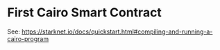 # First Cairo Smart Contract

See: https://starknet.io/docs/quickstart.html#compiling-and-running-a-cairo-program